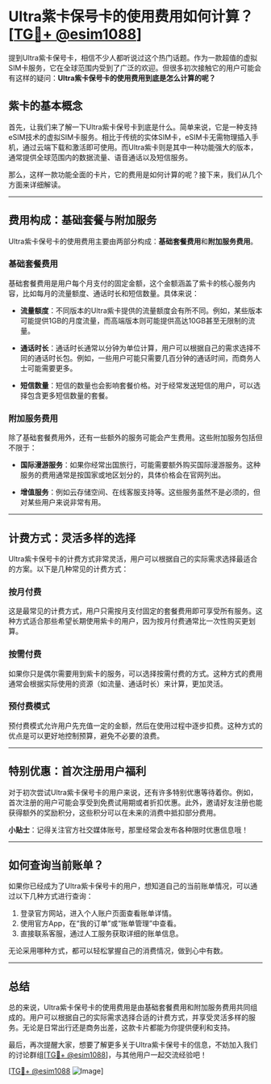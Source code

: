 # Ultra紫卡保号卡的使用费用如何计算？[[TG💪+ @esim1088](https://t.me/s/esim1088)]

提到Ultra紫卡保号卡，相信不少人都听说过这个热门话题。作为一款超值的虚拟SIM卡服务，它在全球范围内受到了广泛的欢迎。但很多初次接触它的用户可能会有这样的疑问：**Ultra紫卡保号卡的使用费用到底是怎么计算的呢？**

## 紫卡的基本概念

首先，让我们来了解一下Ultra紫卡保号卡到底是什么。简单来说，它是一种支持eSIM技术的虚拟SIM卡服务。相比于传统的实体SIM卡，eSIM卡无需物理插入手机，通过云端下载和激活即可使用。而Ultra紫卡则是其中一种功能强大的版本，通常提供全球范围内的数据流量、语音通话以及短信服务。

那么，这样一款功能全面的卡片，它的费用是如何计算的呢？接下来，我们从几个方面来详细解读。

---

## 费用构成：基础套餐与附加服务

Ultra紫卡保号卡的使用费用主要由两部分构成：**基础套餐费用**和**附加服务费用**。

### 基础套餐费用

基础套餐费用是用户每个月支付的固定金额，这个金额涵盖了紫卡的核心服务内容，比如每月的流量额度、通话时长和短信数量。具体来说：

- **流量额度**：不同版本的Ultra紫卡提供的流量额度会有所不同。例如，某些版本可能提供1GB的月度流量，而高端版本则可能提供高达10GB甚至无限制的流量。
  
- **通话时长**：通话时长通常以分钟为单位计算，用户可以根据自己的需求选择不同的通话时长包。例如，一些用户可能只需要几百分钟的通话时间，而商务人士可能需要更多。

- **短信数量**：短信的数量也会影响套餐价格。对于经常发送短信的用户，可以选择包含更多短信数量的套餐。

### 附加服务费用

除了基础套餐费用外，还有一些额外的服务可能会产生费用。这些附加服务包括但不限于：

- **国际漫游服务**：如果你经常出国旅行，可能需要额外购买国际漫游服务。这种服务的费用通常是按国家或地区划分的，具体价格会在官网列出。

- **增值服务**：例如云存储空间、在线客服支持等。这些服务虽然不是必须的，但对某些用户来说非常有用。

---

## 计费方式：灵活多样的选择

Ultra紫卡保号卡的计费方式非常灵活，用户可以根据自己的实际需求选择最适合的方案。以下是几种常见的计费方式：

### 按月付费

这是最常见的计费方式，用户只需按月支付固定的套餐费用即可享受所有服务。这种方式适合那些希望长期使用紫卡的用户，因为按月付费通常比一次性购买更划算。

### 按需付费

如果你只是偶尔需要用到紫卡的服务，可以选择按需付费的方式。这种方式的费用通常会根据实际使用的资源（如流量、通话时长）来计算，更加灵活。

### 预付费模式

预付费模式允许用户先充值一定的金额，然后在使用过程中逐步扣费。这种方式的优点是可以更好地控制预算，避免不必要的浪费。

---

## 特别优惠：首次注册用户福利

对于初次尝试Ultra紫卡保号卡的用户来说，还有许多特别优惠等待着你。例如，首次注册的用户可能会享受到免费试用期或者折扣优惠。此外，邀请好友注册也能获得额外的奖励积分，这些积分可以在未来的消费中抵扣部分费用。

**小贴士**：记得关注官方社交媒体账号，那里经常会发布各种限时优惠信息哦！

---

## 如何查询当前账单？

如果你已经成为了Ultra紫卡保号卡的用户，想知道自己的当前账单情况，可以通过以下几种方式进行查询：

1. 登录官方网站，进入个人账户页面查看账单详情。
2. 使用官方App，在“我的订单”或“账单管理”中查看。
3. 直接联系客服，通过人工服务获取详细的账单信息。

无论采用哪种方式，都可以轻松掌握自己的消费情况，做到心中有数。

---

## 总结

总的来说，Ultra紫卡保号卡的使用费用是由基础套餐费用和附加服务费用共同组成的。用户可以根据自己的实际需求选择合适的计费方式，并享受灵活多样的服务。无论是日常出行还是商务出差，这款卡片都能为你提供便利和支持。

最后，再次提醒大家，想要了解更多关于Ultra紫卡保号卡的信息，不妨加入我们的讨论群组[[TG💪+ @esim1088](https://t.me/s/esim1088)]，与其他用户一起交流经验吧！

[[TG💪+ @esim1088](https://t.me/s/esim1088) ![Image](https://i.postimg.cc/4NQfJmqS/Snipaste-2025-05-13-00-14-12.png)]